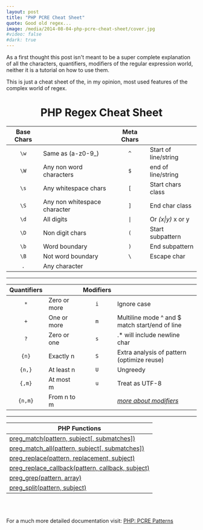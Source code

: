 ```yaml
---
layout: post
title: "PHP PCRE Cheat Sheet"
quote: Good old regex...
image: /media/2014-08-04-php-pcre-cheat-sheet/cover.jpg
#video: false
#dark: true
---
```


As a first thought this post isn't meant to be a super complete explanation of all the characters, quantifiers,
modifiers of the regular expression world, neither it is a tutorial on how to use them.

This is just a cheat sheet of the, in my opinion, most used features of the complex world of regex.

# <center>PHP Regex Cheat Sheet</center>

|Base Chars |                             |Meta Chars           |                         |
|:---:      |---                          |:---:                |---                      |
|`\w`       |Same as (a-z0-9_)            |`^`                  |Start of line/string     |
|`\W`       |Any non word characters      |`$`                  |end of line/string       |
|`\s`       |Any whitespace chars         |`[`                  |Start chars class        |
|`\S`       |Any non whitespace character |`]`                  |End char class           |
|`\d`       |All digits                   |<code>&#124;</code>  |Or *(x&#124;y)* x or y   |
|`\D`       |Non digit chars              |`(`                  |Start subpattern         |
|`\b`       |Word boundary                |`)`                  |End subpattern           |
|`\B`       |Not word boundary            |`\`                  |Escape char              |
|`.`        |Any character                |                     |                         |


---

|Quantifiers|                             |Modifiers            |                                                 |
|:---:      |---                          |:---:                |---                                              |
|`*`        |Zero or more                 |`i`                  |Ignore case                                      |
|`+`        |One or more                  |`m`                  |Multiline mode ^ and $ match start/end of line   |
|`?`        |Zero or one                  |`s`                  |.* will include newline char                     |
|`{n}`      |Exactly n                    |`S`                  |Extra analysis of pattern (optimize reuse)       |
|`{n,}`     |At least n                   |`U`                  |Ungreedy                                         |
|`{,m}`     |At most m                    |`u`                  |Treat as UTF-8                                   |
|`{n,m}`    |From n to m                  |                     |*[more about modifiers](http://php.net//manual/en/reference.pcre.pattern.modifiers.php)*|

---

|PHP Functions                                                                                                    |
|---                                                                                                              |
|[preg_match(pattern, subject[, submatches])](http://php.net/manual/en/function.preg-match.php)                   |
|[preg\_match_all(pattern, subject[, submatches])](http://php.net/manual/en/function.preg-match-all.php)          |
|[preg_replace(pattern, replacement, subject)](http://php.net/manual/en/function.preg-replace.php)                |
|[preg\_replace_callback(pattern, callback, subject)](http://php.net/manual/en/function.preg-replace-callback.php)|
|[preg_grep(pattern, array)](http://php.net/manual/en/function.preg-grep.php)                                     |
|[preg_split(pattern, subject)](http://php.net/manual/en/function.preg-split.php)                                 |

<br>
<br>

For a much more detailed documentation visit: [PHP: PCRE Patterns](http://php.net/manual/en/pcre.pattern.php)
